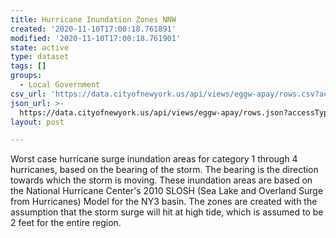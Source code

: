 ```yaml
---
title: Hurricane Inundation Zones NNW
created: '2020-11-10T17:00:18.761891'
modified: '2020-11-10T17:00:18.761901'
state: active
type: dataset
tags: []
groups:
  - Local Government
csv_url: 'https://data.cityofnewyork.us/api/views/eggw-apay/rows.csv?accessType=DOWNLOAD'
json_url: >-
  https://data.cityofnewyork.us/api/views/eggw-apay/rows.json?accessType=DOWNLOAD
layout: post

---
```

Worst case hurricane surge inundation areas for category 1 through 4 hurricanes, based on the bearing of the storm. The bearing is the direction towards which the storm is moving. These inundation areas are based on the National Hurricane Center's 2010 SLOSH (Sea Lake and Overland Surge from Hurricanes) Model for the NY3 basin.  The zones are created with the assumption that the storm surge will hit at high tide, which is assumed to be 2 feet for the entire region.
